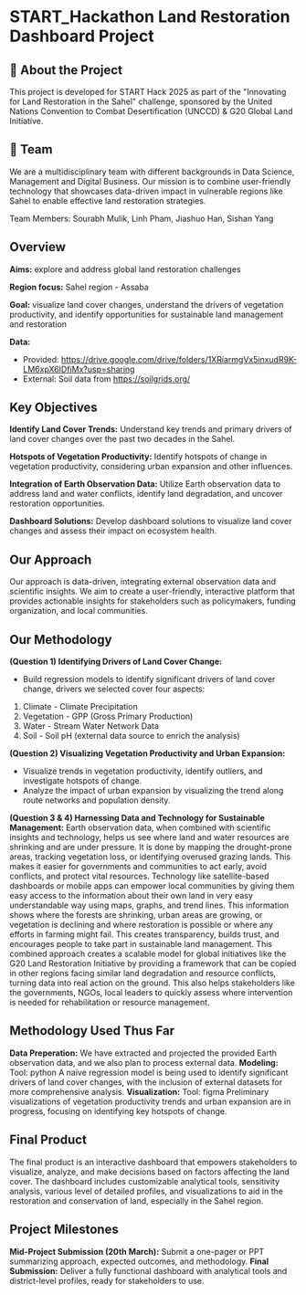 # START_Hackathon Land Restoration Dashboard Project

## 📌 About the Project
This project is developed for START Hack 2025 as part of the "Innovating for Land Restoration in the Sahel" challenge, sponsored by the United Nations Convention to Combat Desertification (UNCCD) & G20 Global Land Initiative.

## 👥 Team
We are a multidisciplinary team with different backgrounds in Data Science, Management and Digital Business.
Our mission is to combine user-friendly technology that showcases data-driven impact in vulnerable regions like Sahel to enable effective land restoration strategies.

Team Members: Sourabh Mulik, Linh Pham, Jiashuo Han, Sishan Yang

## Overview
**Aims:** explore and address global land restoration challenges

**Region focus:** Sahel region - Assaba 

**Goal:** visualize land cover changes, understand the drivers of vegetation productivity, and identify opportunities for sustainable land management and restoration

**Data:** 
- Provided: https://drive.google.com/drive/folders/1XRiarmgVx5inxudR9K-LM6xpX6IDfiMx?usp=sharing
- External: Soil data from https://soilgrids.org/


## Key Objectives
**Identify Land Cover Trends:** Understand key trends and primary drivers of land cover changes over the past two decades in the Sahel.

**Hotspots of Vegetation Productivity:** Identify hotspots of change in vegetation productivity, considering urban expansion and other influences.

**Integration of Earth Observation Data:** Utilize Earth observation data to address land and water conflicts, identify land degradation, and uncover restoration opportunities.

**Dashboard Solutions:** Develop dashboard solutions to visualize land cover changes and assess their impact on ecosystem health.


## Our Approach
Our approach is data-driven, integrating external observation data and scientific insights. We aim to create a user-friendly, interactive platform that provides actionable insights for stakeholders such as policymakers, funding organization, and local communities.


## Our Methodology
**(Question 1) Identifying Drivers of Land Cover Change:**
- Build regression models to identify significant drivers of land cover change, drivers we selected cover four aspects:
1. Climate - Climate Precipitation
2. Vegetation - GPP (Gross Primary Production)
3. Water - Stream Water Network Data
4. Soil - Soil pH (external data source to enrich the analysis)

**(Question 2) Visualizing Vegetation Productivity and Urban Expansion:**
- Visualize trends in vegetation productivity, identify outliers, and investigate hotspots of change.
- Analyze the impact of urban expansion by visualizing the trend along route networks and population density.

**(Question 3 & 4) Harnessing Data and Technology for Sustainable Management:**
Earth observation data, when combined with scientific insights and technology, helps us see where land and water resources are shrinking and are under pressure. It is done by mapping the drought-prone areas, tracking vegetation loss, or identifying overused grazing lands. This makes it easier for governments and communities to act early, avoid conflicts, and protect vital resources.
Technology like satellite-based dashboards or mobile apps can empower local communities by giving them easy access to the information about their own land in very easy understandable way using maps, graphs, and trend lines. This information shows where the forests are shrinking, urban areas are growing, or vegetation is declining and where restoration is possible or where any efforts in farming might fail. This creates transparency, builds trust, and encourages people to take part in sustainable land management.
This combined approach creates a scalable model for global initiatives like the G20 Land Restoration Initiative by providing a framework that can be copied in other regions facing similar land degradation and resource conflicts, turning data into real action on the ground. This also helps stakeholders like the governments, NGOs, local leaders to quickly assess where intervention is needed for rehabilitation or resource management.


## Methodology Used Thus Far
**Data Preperation:**
We have extracted and projected the provided Earth observation data, and we also plan to process external data.
**Modeling:** 
Tool: python
A naive regression model is being used to identify significant drivers of land cover changes, with the inclusion of external datasets for more comprehensive analysis.
**Visualization:** 
Tool: figma
Preliminary visualizations of vegetation productivity trends and urban expansion are in progress, focusing on identifying key hotspots of change.


## Final Product
The final product is an interactive dashboard that empowers stakeholders to visualize, analyze, and make decisions based on factors affecting the land cover. The dashboard includes customizable analytical tools, sensitivity analysis, various level of detailed profiles, and visualizations to aid in the restoration and conservation of land, especially in the Sahel region.


## Project Milestones
**Mid-Project Submission (20th March):** Submit a one-pager or PPT summarizing approach, expected outcomes, and methodology.
**Final Submission:** Deliver a fully functional dashboard with analytical tools and district-level profiles, ready for stakeholders to use.


